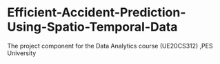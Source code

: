 # Efficient-Accident-Prediction-Using-Spatio-Temporal-Data
The project component for the Data Analytics course (UE20CS312) ,PES University 
